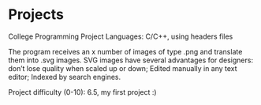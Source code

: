 # Projects
College Programming Project
Languages: C/C++, using headers files

The program receives an x number of images of type .png and translate them into .svg images.
SVG images have several advantages for designers: don’t lose quality when scaled up or down; Edited manually in any text editor; Indexed by search engines.

Project difficulty (0-10): 6.5, my first project :)
